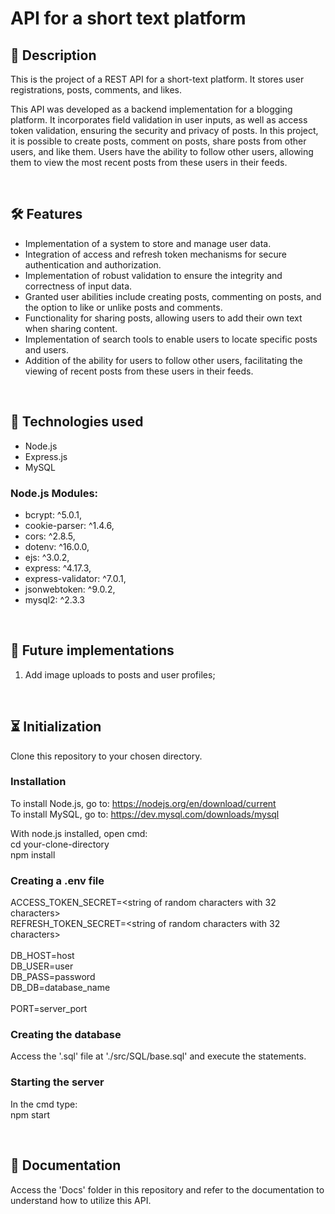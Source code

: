 # API for a short text platform

## 📖  Description


This is the project of a REST API for a short-text platform. It stores user registrations, posts, comments, and likes.

This API was developed as a backend implementation for a blogging platform. It incorporates field validation in user inputs, as well as access token validation, ensuring the security and privacy of posts. In this project, it is possible to create posts, comment on posts, share posts from other users, and like them. Users have the ability to follow other users, allowing them to view the most recent posts from these users in their feeds.


<br/>

## 🛠️ Features

- Implementation of a system to store and manage user data.
- Integration of access and refresh token mechanisms for secure authentication and authorization.
- Implementation of robust validation to ensure the integrity and correctness of input data.
- Granted user abilities include creating posts, commenting on posts, and the option to like or unlike posts and comments.
- Functionality for sharing posts, allowing users to add their own text when sharing content.
- Implementation of search tools to enable users to locate specific posts and users.
- Addition of the ability for users to follow other users, facilitating the viewing of recent posts from these users in their feeds.

<br/>

## 📡 Technologies used

- Node.js
- Express.js
- MySQL

### Node.js Modules:

- bcrypt: ^5.0.1,
- cookie-parser: ^1.4.6,
- cors: ^2.8.5,
- dotenv: ^16.0.0,
- ejs: ^3.0.2,
- express: ^4.17.3,
- express-validator: ^7.0.1,
- jsonwebtoken: ^9.0.2,
- mysql2: ^2.3.3

<br/>

## 🔮 Future implementations

1. Add image uploads to posts and user profiles;

<br/>

## ⏳ Initialization

Clone this repository to your chosen directory.

### Installation

To install Node.js, go to: https://nodejs.org/en/download/current
</br>
To install MySQL, go to: https://dev.mysql.com/downloads/mysql

With node.js installed, open cmd:
</br>
cd your-clone-directory
</br>
npm install

### Creating a .env file
ACCESS_TOKEN_SECRET=<string of random characters with 32 characters>
</br>
REFRESH_TOKEN_SECRET=<string of random characters with 32 characters>
</br>
</br>
DB_HOST=host
</br>
DB_USER=user
</br>
DB_PASS=password
</br>
DB_DB=database_name
</br>
</br>
PORT=server_port

### Creating the database

Access the '.sql' file at './src/SQL/base.sql' and execute the statements.

### Starting the server

In the cmd type:
</br>
npm start

<br>

## 📖 Documentation 

Access the 'Docs' folder in this repository and refer to the documentation to understand how to utilize this API.




